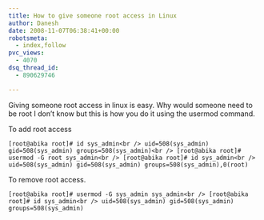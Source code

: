```yaml
---
title: How to give someone root access in Linux
author: Danesh
date: 2008-11-07T06:38:41+00:00
robotsmeta:
  - index,follow
pvc_views:
  - 4070
dsq_thread_id:
  - 890629746

---
```

Giving someone root access in linux is easy. Why would someone need to be root I don&#8217;t know but this is how you do it using the usermod command.

To add root access

`[root@abika root]# id sys_admin<br />
uid=508(sys_admin) gid=508(sys_admin) groups=508(sys_admin)<br />
[root@abika root]# usermod -G root sys_admin<br />
[root@abika root]# id sys_admin<br />
uid=508(sys_admin) gid=508(sys_admin) groups=508(sys_admin),0(root)`

To remove root access.

`[root@abika root]# usermod -G sys_admin sys_admin<br />
[root@abika root]# id sys_admin<br />
uid=508(sys_admin) gid=508(sys_admin) groups=508(sys_admin)`